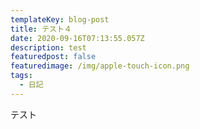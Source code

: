 ```yaml
---
templateKey: blog-post
title: テスト４
date: 2020-09-16T07:13:55.057Z
description: test
featuredpost: false
featuredimage: /img/apple-touch-icon.png
tags:
  - 日記
---
```

テスト